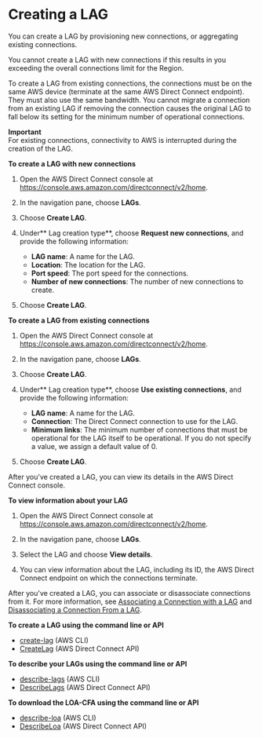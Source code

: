 # Creating a LAG<a name="create-lag"></a>

You can create a LAG by provisioning new connections, or aggregating existing connections\.

You cannot create a LAG with new connections if this results in you exceeding the overall connections limit for the Region\.

To create a LAG from existing connections, the connections must be on the same AWS device \(terminate at the same AWS Direct Connect endpoint\)\. They must also use the same bandwidth\. You cannot migrate a connection from an existing LAG if removing the connection causes the original LAG to fall below its setting for the minimum number of operational connections\.

**Important**  
For existing connections, connectivity to AWS is interrupted during the creation of the LAG\.

**To create a LAG with new connections**

1. Open the AWS Direct Connect console at [https://console\.aws\.amazon\.com/directconnect/v2/home](https://console.aws.amazon.com/directconnect/v2/home)\.

1. In the navigation pane, choose **LAGs**\.

1. Choose **Create LAG**\.

1. Under** Lag creation type**, choose **Request new connections**, and provide the following information:
   + **LAG name**: A name for the LAG\.
   + **Location**: The location for the LAG\.
   + **Port speed**: The port speed for the connections\.
   + **Number of new connections**: The number of new connections to create\.

1. Choose **Create LAG**\.

**To create a LAG from existing connections**

1. Open the AWS Direct Connect console at [https://console\.aws\.amazon\.com/directconnect/v2/home](https://console.aws.amazon.com/directconnect/v2/home)\.

1. In the navigation pane, choose **LAGs**\.

1. Choose **Create LAG**\.

1. Under** Lag creation type**, choose **Use existing connections**, and provide the following information:
   + **LAG name**: A name for the LAG\.
   + **Connection**: The Direct Connect connection to use for the LAG\.
   + **Minimum links**: The minimum number of connections that must be operational for the LAG itself to be operational\. If you do not specify a value, we assign a default value of 0\.

1. Choose **Create LAG**\.

After you've created a LAG, you can view its details in the AWS Direct Connect console\.

**To view information about your LAG**

1. Open the AWS Direct Connect console at [https://console\.aws\.amazon\.com/directconnect/v2/home](https://console.aws.amazon.com/directconnect/v2/home)\.

1. In the navigation pane, choose **LAGs**\.

1. Select the LAG and choose **View details**\.

1. You can view information about the LAG, including its ID, the AWS Direct Connect endpoint on which the connections terminate\.

After you've created a LAG, you can associate or disassociate connections from it\. For more information, see [Associating a Connection with a LAG](associate-connection-with-lag.md) and [Disassociating a Connection From a LAG](disassociate-connection-from-lag.md)\.

**To create a LAG using the command line or API**
+ [create\-lag](https://docs.aws.amazon.com/cli/latest/reference/directconnect/create-lag.html) \(AWS CLI\)
+ [CreateLag](https://docs.aws.amazon.com/directconnect/latest/APIReference/API_CreateLag.html) \(AWS Direct Connect API\)

**To describe your LAGs using the command line or API**
+ [describe\-lags](https://docs.aws.amazon.com/cli/latest/reference/directconnect/describe-lags.html) \(AWS CLI\)
+ [DescribeLags](https://docs.aws.amazon.com/directconnect/latest/APIReference/API_DescribeLags.html) \(AWS Direct Connect API\)

**To download the LOA\-CFA using the command line or API**
+ [describe\-loa](https://docs.aws.amazon.com/cli/latest/reference/directconnect/describe-loa.html) \(AWS CLI\)
+ [DescribeLoa](https://docs.aws.amazon.com/directconnect/latest/APIReference/API_DescribeLoa.html) \(AWS Direct Connect API\)
